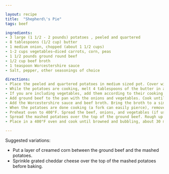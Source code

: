 ```yaml
---

layout: recipe
title:  "Shepherd\'s Pie"
tags: beef

ingredients:
- 3 large (1 1/2 - 2 pounds) potatoes , peeled and quartered
- 8 tablespoons (1/2 cup) butter
- 1 medium onion, chopped (about 1 1/2 cups)
- 1-2 cups vegetables—diced carrots, corn, peas
- 1 1/2 pounds ground round beef
- 1/2 cup beef broth
- 1 teaspoon Worcestershire sauce
- Salt, pepper, other seasonings of choice

directions:
- Place the peeled and quartered potatoes in medium sized pot. Cover with at least an inch of cold water. Add a teaspoon of salt. Bring to a boil, reduce to a simmer, and cook until tender (about 20 minutes).
- While the potatoes are cooking, melt 4 tablespoons of the butter in a large sauté pan on medium heat. Add the chopped onions and cook until tender, about 6 to 10 minutes.
- If you are including vegetables, add them according to their cooking time. Carrots should be cooked with the onions, because they take as long to cook as the onions do. If you are including peas or corn, add them toward the end of the cooking of the onions, or after the meat starts to cook, as they take very little cooking time. 
- Add ground beef to the pan with the onions and vegetables. Cook until no longer pink. Season with salt and pepper.
- Add the Worcestershire sauce and beef broth. Bring the broth to a simmer and reduce heat to low. Cook uncovered for 10 minutes, adding more beef broth if necessary to keep the meat from drying out.
- When the potatoes are done cooking (a fork can easily pierce), remove them from the pot and place them in a bowl with the remaining 4 Tbsp of butter. Mash with a fork or potato masher, and season with salt and pepper to taste.
- Preheat oven to 400°F. Spread the beef, onions, and vegetables (if using) in an even layer in a large baking dish (9x13 casserole).
- Spread the mashed potatoes over the top of the ground beef. Rough up the surface of the mashed potatoes with a fork so there are peaks that will get well browned. You can even use a fork to make creative designs in the mashed potatoes.
- Place in a 400°F oven and cook until browned and bubbling, about 30 minutes. If necessary, broil for the last few minutes to help the surface of the mashed potatoes brown. (Be careful when broiling using Pyrex or glass dishes, they have been known to shatter under the high heat of the broiler.)

---
```


Suggested variations:  
- Put a layer of creamed corn between the ground beef and the mashed potatoes.
- Sprinkle grated cheddar cheese over the top of the mashed potatoes before baking.
